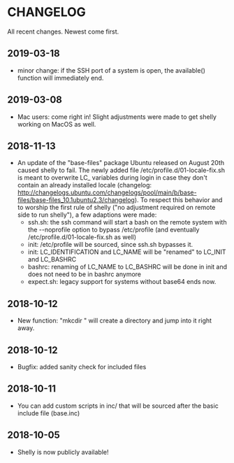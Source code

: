 # CHANGELOG

All recent changes. Newest come first.

## 2019-03-18
+ minor change: if the SSH port of a system is open, the available() function will immediately end.

## 2019-03-08
+ Mac users: come right in! Slight adjustments were made to get shelly working on MacOS as well.

## 2018-11-13
 - An update of the "base-files" package Ubuntu released on August 20th caused shelly to fail. The newly added file /etc/profile.d/01-locale-fix.sh is meant to overwrite LC_ variables during login in case they don't contain an already installed locale (changelog: http://changelogs.ubuntu.com/changelogs/pool/main/b/base-files/base-files_10.1ubuntu2.3/changelog). To respect this behavior and to worship the first rule of shelly ("no adjustment required on remote side to run shelly"), a few adaptions were made:
	 - ssh.sh: the ssh command will start a bash on the remote system with the --noprofile option to bypass /etc/profile (and eventually /etc/profile.d/01-locale-fix.sh as well)
	 - init: /etc/profile will be sourced, since ssh.sh bypasses it.
	 - init: LC_IDENTIFICATION and LC_NAME will be "renamed" to LC_INIT and LC_BASHRC
	 - bashrc: renaming of LC_NAME to LC_BASHRC will be done in init and does not need to be in bashrc anymore
	 - expect.sh: legacy support for systems without base64 ends now.

## 2018-10-12
+ New function: "mkcdir <directory>" will create a directory and jump into it right away.

## 2018-10-12
+ Bugfix: added sanity check for included files

## 2018-10-11
+ You can add custom scripts in inc/ that will be sourced after the basic include file (base.inc)

## 2018-10-05
+ Shelly is now publicly available!
